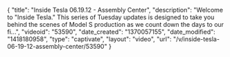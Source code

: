 {
    "title": "Inside Tesla 06.19.12 - Assembly Center",
    "description": "Welcome to \"Inside Tesla.\" This series of Tuesday updates is designed to take you behind the scenes of Model S production as we count down the days to our fi...",
    "videoid": "53590",
    "date_created": "1370057155",
    "date_modified": "1418180958",
    "type": "captivate",
    "layout": "video",
    "url": "\/v\/inside-tesla-06-19-12-assembly-center\/53590"
}